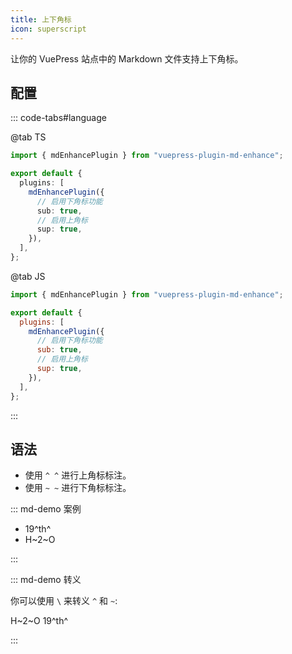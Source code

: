 ```yaml
---
title: 上下角标
icon: superscript
---
```


让你的 VuePress 站点中的 Markdown 文件支持上下角标。

<!-- more -->

## 配置

::: code-tabs#language

@tab TS

```ts {8,10} title=".vuepress/config.ts"
import { mdEnhancePlugin } from "vuepress-plugin-md-enhance";

export default {
  plugins: [
    mdEnhancePlugin({
      // 启用下角标功能
      sub: true,
      // 启用上角标
      sup: true,
    }),
  ],
};
```

@tab JS

```js {8,10} title=".vuepress/config.js"
import { mdEnhancePlugin } from "vuepress-plugin-md-enhance";

export default {
  plugins: [
    mdEnhancePlugin({
      // 启用下角标功能
      sub: true,
      // 启用上角标
      sup: true,
    }),
  ],
};
```

:::

## 语法

- 使用 `^ ^` 进行上角标标注。
- 使用 `~ ~` 进行下角标标注。

::: md-demo 案例

- 19^th^
- H~2~O

:::

::: md-demo 转义

你可以使用 `\` 来转义 `^` 和 `~`:

H\~2~O 19\^th^

:::
